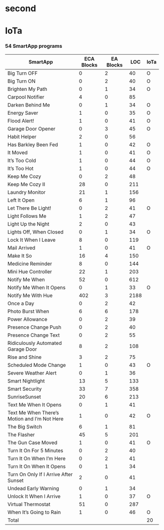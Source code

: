 # second
# IoTa

### 54 SmartApp programs

| SmartApp                                      | ECA Blocks | EA Blocks | LOC  | IoTa |
|-----------------------------------------------|------------|-----------|------|------|
| Big Turn OFF                                  | 0          | 2         | 40   |  O   |
| Big Turn ON                                   | 0          | 2         | 40   |  O   |
| Brighten My Path                              | 0          | 1         | 34   |  O   |
| Carpool Notifier                              | 4          | 0         | 85   |      |
| Darken Behind Me                              | 0          | 1         | 34   |  O   |
| Energy Saver                                  | 1          | 0         | 35   |  O   |
| Flood Alert!                                  | 1          | 0         | 41   |  O   |
| Garage Door Opener                            | 0          | 3         | 45   |  O   |
| Habit Helper                                  | 2          | 0         | 56   |      |
| Has Barkley Been Fed                          | 1          | 0         | 42   |  O   |
| It Moved                                      | 1          | 0         | 41   |  O   |
| It’s Too Cold                                 | 1          | 0         | 44   |  O   |
| It’s Too Hot                                  | 1          | 0         | 44   |  O   |
| Keep Me Cozy                                  | 0          | 2         | 48   |      |
| Keep Me Cozy II                               | 28         | 0         | 211  |      |
| Laundry Monitor                               | 21         | 1         | 156  |      |
| Left It Open                                  | 6          | 1         | 96   |      |
| Let There Be Light!                           | 0          | 2         | 41   |  O   |
| Light Follows Me                              | 1          | 2         | 47   |      |
| Light Up the Night                            | 2          | 0         | 43   |      |
| Lights Off, When Closed                       | 0          | 1         | 34   |  O   |
| Lock It When I Leave                          | 8          | 0         | 119  |      |
| Mail Arrived                                  | 1          | 0         | 41   |  O   |
| Make It So                                    | 16         | 4         | 150  |      |
| Medicine Reminder                             | 8          | 0         | 144  |      |
| Mini Hue Controller                           | 22         | 1         | 203  |      |
| Notify Me When                                | 52         | 0         | 612  |      |
| Notify Me When It Opens                       | 0          | 1         | 33   |  O   |
| Notify Me With Hue                            | 402        | 3         | 2188 |      |
| Once a Day                                    | 0          | 2         | 42   |      |
| Photo Burst When                              | 6          | 6         | 178  |      |
| Power Allowance                               | 0          | 2         | 39   |      |
| Presence Change Push                          | 0          | 2         | 40   |      |
| Presence Change Text                          | 0          | 2         | 55   |      |
| Ridiculously Automated Garage Door            | 8          | 2         | 108  |      |
| Rise and Shine                                | 3          | 2         | 75   |      |
| Scheduled Mode Change                         | 1          | 0         | 43   |  O   |
| Severe Weather Alert                          | 0          | 1         | 36   |      |
| Smart Nightlight                              | 13         | 5         | 133  |      |
| Smart Security                                | 33         | 7         | 358  |      |
| SunriseSunset                                 | 20         | 6         | 213  |      |
| Text Me When It Opens                         | 0          | 1         | 41   |      |
| Text Me When There’s Motion and I’m Not Here  | 1          | 0         | 42   |  O   |
| The Big Switch                                | 6          | 1         | 81   |      |
| The Flasher                                   | 45         | 5         | 201  |      |
| The Gun Case Moved                            | 1          | 0         | 41   |  O   |
| Turn It On For 5 Minutes                      | 0          | 2         | 40   |      |
| Turn It On When I’m Here                      | 0          | 2         | 41   |      |
| Turn It On When It Opens                      | 0          | 1         | 34   |      |
| Turn On Only If I Arrive After Sunset         | 2          | 0         | 41   |      |
| Undead Early Warning                          | 0          | 1         | 34   |      |
| Unlock It When I Arrive                       | 1          | 0         | 37   |  O   |
| Virtual Thermostat                            | 51         | 0         | 287  |      |
| When It’s Going to Rain                       | 1          | 0         | 46   |  O   |
| Total                                         |            |           |      |  20  |
